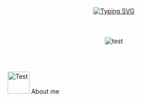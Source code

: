 
<div align="center">
    <a href="https://git.io/typing-svg">
        <img src="https://readme-typing-svg.demolab.com?font=Fira+Code&weight=700&size=30&pause=1000&width=430&height=60&lines=Hi%2C+my+name+is+Nami-sam" alt="Typing SVG" />
    </a>

</div>
<br>
<br>
<br>
<div align="center">
    <img src="https://github.com/user-attachments/assets/1ee07221-0302-4fa1-a5a9-3b3c0dc0ae5f" alt="test">

</div>

<br>
<br>
<br>
<p style="margin: 10px;">
    <img src="https://github.com/user-attachments/assets/7ccf1009-679c-4d6f-baee-4fae9a5b2d2b" alt="Test" width="50">
    About me
</p>

<style>
    .img {
        background-color: black;
        height: 2;
        margin: 30;
    }
</style>


<!--
**Nami-can/Nami-can** is a ✨ _special_ ✨ repository because its `README.md` (this file) appears on your GitHub profile.

Here are some ideas to get you started:

- 🔭 I’m currently working on ...
- 🌱 I’m currently learning ...
- 👯 I’m looking to collaborate on ...
- 🤔 I’m looking for help with ...
- 💬 Ask me about ...
- 📫 How to reach me: ...
- 😄 Pronouns: ...
- ⚡ Fun fact: ...
-->
